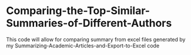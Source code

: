 # Comparing-the-Top-Similar-Summaries-of-Different-Authors
This code will allow for comparing summary from excel files generated by my Summarizing-Academic-Articles-and-Export-to-Excel code
